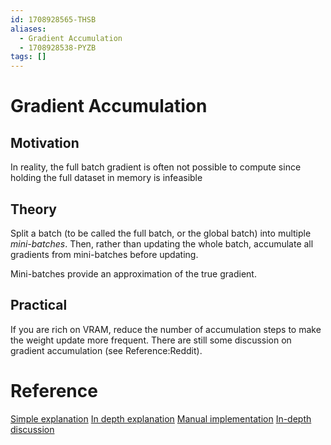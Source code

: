```yaml
---
id: 1708928565-THSB
aliases:
  - Gradient Accumulation
  - 1708928538-PYZB
tags: []
---
```


# Gradient Accumulation
## Motivation
In reality, the full batch gradient is often not possible to compute since holding the full dataset in memory is infeasible

## Theory
Split a batch (to be called the full batch, or the global batch) into multiple *mini-batches*. Then, rather than updating the whole batch, accumulate all gradients from mini-batches before updating.

Mini-batches provide an approximation of the true gradient.

## Practical
If you are rich on VRAM, reduce the number of accumulation steps to make the weight update more frequent.
There are still some discussion on gradient accumulation (see Reference:Reddit).

# Reference
[Simple explanation](https://ai.stackexchange.com/questions/38895/why-to-use-gradient-accumulation)
[In depth explanation](https://towardsdatascience.com/what-is-gradient-accumulation-in-deep-learning-ec034122cfa)
[Manual implementation](https://towardsdatascience.com/how-to-easily-use-gradient-accumulation-in-keras-models-fa02c0342b60)
[In-depth discussion](https://www.reddit.com/r/MachineLearning/comments/wxvlcc/d_does_gradient_accumulation_achieve_anything/)
